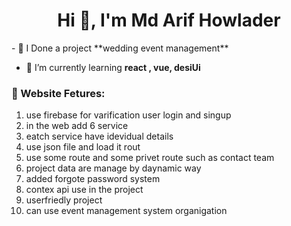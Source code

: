 <h1 align="center">Hi 👋, I'm Md Arif Howlader</h1>
- 🔭 I Done a project **wedding event management**

- 🌱 I’m currently learning **react , vue, desiUi**

<p align="left">
</p>


### 🧮 Website Fetures:
1. use firebase for varification user login and singup 
2. in the web add 6 service 
3. eatch service have idevidual details 
4. use json file and load it rout 
5. use some  route and some privet route such as contact team
6. project data are manage by daynamic way
7. added forgote password system 
8. contex api use in the project 
9. userfriedly project
10. can use event management system organigation

